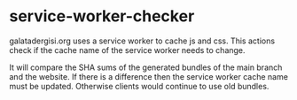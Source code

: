 # service-worker-checker
galatadergisi.org uses a service worker to cache js and css. This actions check if the cache name of the service worker needs to change.

It will compare the SHA sums of the generated bundles of the main branch and the website. If there is a difference then the service worker
cache name must be updated. Otherwise clients would continue to use old bundles.
